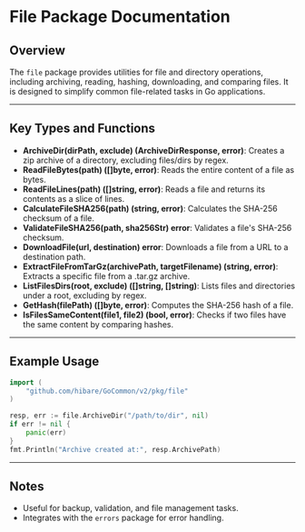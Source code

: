 # File Package Documentation

## Overview

The `file` package provides utilities for file and directory operations, including archiving, reading, hashing, downloading, and comparing files. It is designed to simplify common file-related tasks in Go applications.

---

## Key Types and Functions

- **ArchiveDir(dirPath, exclude) (ArchiveDirResponse, error)**: Creates a zip archive of a directory, excluding files/dirs by regex.
- **ReadFileBytes(path) ([]byte, error)**: Reads the entire content of a file as bytes.
- **ReadFileLines(path) ([]string, error)**: Reads a file and returns its contents as a slice of lines.
- **CalculateFileSHA256(path) (string, error)**: Calculates the SHA-256 checksum of a file.
- **ValidateFileSHA256(path, sha256Str) error**: Validates a file's SHA-256 checksum.
- **DownloadFile(url, destination) error**: Downloads a file from a URL to a destination path.
- **ExtractFileFromTarGz(archivePath, targetFilename) (string, error)**: Extracts a specific file from a .tar.gz archive.
- **ListFilesDirs(root, exclude) ([]string, []string)**: Lists files and directories under a root, excluding by regex.
- **GetHash(filePath) ([]byte, error)**: Computes the SHA-256 hash of a file.
- **IsFilesSameContent(file1, file2) (bool, error)**: Checks if two files have the same content by comparing hashes.

---

## Example Usage

```go
import (
    "github.com/hibare/GoCommon/v2/pkg/file"
)

resp, err := file.ArchiveDir("/path/to/dir", nil)
if err != nil {
    panic(err)
}
fmt.Println("Archive created at:", resp.ArchivePath)
```

---

## Notes

- Useful for backup, validation, and file management tasks.
- Integrates with the `errors` package for error handling.
